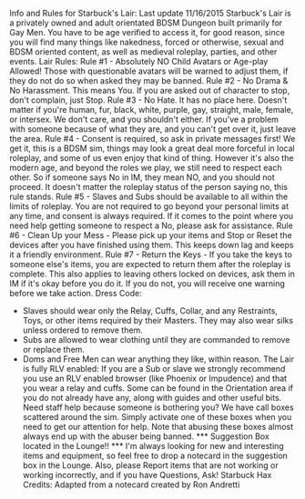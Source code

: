 Info and Rules for Starbuck's Lair:
Last update 11/16/2015
Starbuck's Lair is a privately owned and adult orientated BDSM Dungeon built primarily for Gay Men. You have to be age verified to access it, for good reason, since you will find many things like nakedness, forced or otherwise, sexual and BDSM oriented content, as well as medieval roleplay, parties, and other events.
Lair Rules: 
Rule #1 - Absolutely NO Child Avatars or Age-play Allowed! Those with questionable avatars will be warned to adjust them, if they do not do so when asked they may be banned.
Rule #2 - No Drama & No Harassment. This means You. If you are asked out of character to stop, don't complain, just Stop. 
Rule #3 - No Hate. It has no place here. Doesn't matter if you're human, fur, black, white, purple, gay, straight, male, female, or intersex. We don't care, and you shouldn't either. If you've a problem with someone because of what they are, and you can't get over it, just leave the area.
Rule #4 - Consent is required, so ask in private messages first! We get it, this is a BDSM sim, things may look a great deal more forceful in local roleplay, and some of us even enjoy that kind of thing. However it's also the modern age, and beyond the roles we play, we still need to respect each other. So if someone says No in IM, they mean NO, and you should not proceed. It doesn't matter the roleplay status of the person saying no, this rule stands.
Rule #5 - Slaves and Subs should be available to all within the limits of roleplay. You are not required to go beyond your personal limits at any time, and consent is always required. If it comes to the point where you need help getting someone to respect a No, please ask for assistance.
Rule #6 - Clean Up your Mess - Please pick up your items and Stop or Reset the devices after you have finished using them. This keeps down lag and keeps it a friendly environment. 
Rule #7 - Return the Keys - If you take the keys to someone else's items, you are expected to return them after the roleplay is complete. This also applies to leaving others locked on devices, ask them in IM if it's okay before you do it. If you do not, you will receive one warning before we take action.
Dress Code: 
* Slaves should wear only the Relay, Cuffs, Collar, and any Restraints, Toys, or other items required by their Masters. They may also wear silks unless ordered to remove them. 
* Subs are allowed to wear clothing until they are commanded to remove or replace them.
* Doms and Free Men can wear anything they like, within reason. 
The Lair is fully RLV enabled: If you are a Sub or slave we strongly recommend you use an RLV enabled browser (like Phoenix or Impudence) and that you wear a relay and cuffs. Some can be found in the Orientation area if you do not already have any, along with guides and other useful bits.
Need staff help because someone is bothering you? We have call boxes scattered around the sim. Simply activate one of these boxes when you need to get our attention for help. Note that abusing these boxes almost always end up with the abuser being banned.
*** Suggestion Box located in the Lounge!! ***
I'm always looking for new and interesting items and equipment, so feel free to drop a notecard in the suggestion box in the Lounge. Also, please Report items that are not working or working incorrectly, and if you have Questions, Ask!
Starbuck Hax
Credits: Adapted from a notecard created by Ron Andretti
